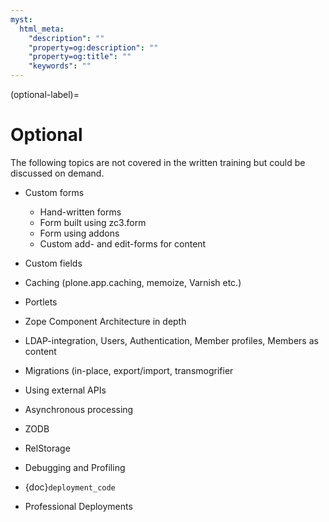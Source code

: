 ```yaml
---
myst:
  html_meta:
    "description": ""
    "property=og:description": ""
    "property=og:title": ""
    "keywords": ""
---
```


(optional-label)=

# Optional

The following topics are not covered in the written training but could be discussed on demand.

- Custom forms

  - Hand-written forms
  - Form built using zc3.form
  - Form using addons
  - Custom add- and edit-forms for content

- Custom fields

- Caching (plone.app.caching, memoize, Varnish etc.)

- Portlets

- Zope Component Architecture in depth

- LDAP-integration, Users, Authentication, Member profiles, Members as content

- Migrations (in-place, export/import, transmogrifier

- Using external APIs

- Asynchronous processing

- ZODB

- RelStorage

- Debugging and Profiling

- {doc}`deployment_code`

- Professional Deployments
